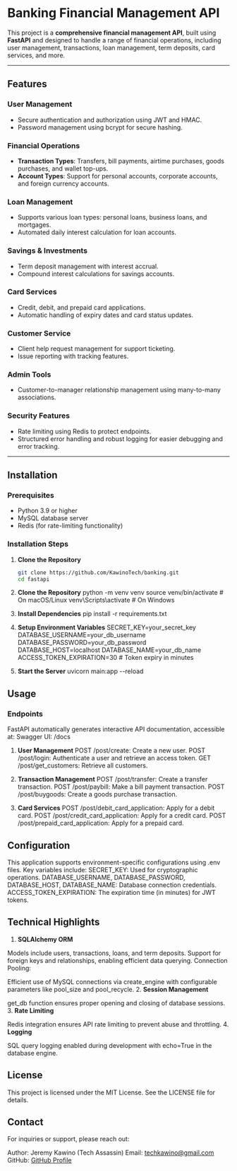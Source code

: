 # Banking Financial Management API

This project is a **comprehensive financial management API**, built using **FastAPI** and designed to handle a range of financial operations, including user management, transactions, loan management, term deposits, card services, and more.

---

## Features

### **User Management**
- Secure authentication and authorization using JWT and HMAC.
- Password management using bcrypt for secure hashing.

### **Financial Operations**
- **Transaction Types**: Transfers, bill payments, airtime purchases, goods purchases, and wallet top-ups.
- **Account Types**: Support for personal accounts, corporate accounts, and foreign currency accounts.

### **Loan Management**
- Supports various loan types: personal loans, business loans, and mortgages.
- Automated daily interest calculation for loan accounts.

### **Savings & Investments**
- Term deposit management with interest accrual.
- Compound interest calculations for savings accounts.

### **Card Services**
- Credit, debit, and prepaid card applications.
- Automatic handling of expiry dates and card status updates.

### **Customer Service**
- Client help request management for support ticketing.
- Issue reporting with tracking features.

### **Admin Tools**
- Customer-to-manager relationship management using many-to-many associations.

### **Security Features**
- Rate limiting using Redis to protect endpoints.
- Structured error handling and robust logging for easier debugging and error tracking.

---

## Installation

### Prerequisites

- Python 3.9 or higher
- MySQL database server
- Redis (for rate-limiting functionality)

### Installation Steps

1. **Clone the Repository**
   ```bash
   git clone https://github.com/KawinoTech/banking.git
   cd fastapi

2. **Clone the Repository**
    python -m venv venv
    source venv/bin/activate  # On macOS/Linux
    venv\Scripts\activate     # On Windows

3. **Install Dependencies**
    pip install -r requirements.txt


4. **Setup Environment Variables**
SECRET_KEY=your_secret_key
DATABASE_USERNAME=your_db_username
DATABASE_PASSWORD=your_db_password
DATABASE_HOST=localhost
DATABASE_NAME=your_db_name
ACCESS_TOKEN_EXPIRATION=30  # Token expiry in minutes

5. **Start the Server**
uvicorn main:app --reload

## Usage
### Endpoints

FastAPI automatically generates interactive API documentation, accessible at:
Swagger UI: /docs

1. **User Management**
POST /post/create: Create a new user.
POST /post/login: Authenticate a user and retrieve an access token.
GET /post/get_customers: Retrieve all customers.

2. **Transaction Management**
POST /post/transfer: Create a transfer transaction.
POST /post/paybill: Make a bill payment transaction.
POST /post/buygoods: Create a goods purchase transaction.

3. **Card Services**
POST /post/debit_card_application: Apply for a debit card.
POST /post/credit_card_application: Apply for a credit card.
POST /post/prepaid_card_application: Apply for a prepaid card.

## Configuration
This application supports environment-specific configurations using .env files. Key variables include:
SECRET_KEY: Used for cryptographic operations.
DATABASE_USERNAME, DATABASE_PASSWORD, DATABASE_HOST, DATABASE_NAME: Database connection credentials.
ACCESS_TOKEN_EXPIRATION: The expiration time (in minutes) for JWT tokens.

## Technical Highlights
1. **SQLAlchemy ORM**

Models include users, transactions, loans, and term deposits.
Support for foreign keys and relationships, enabling efficient data querying.
Connection Pooling:

Efficient use of MySQL connections via create_engine with configurable parameters like pool_size and pool_recycle.
2. **Session Management**

get_db function ensures proper opening and closing of database sessions.
3. **Rate Limiting**

Redis integration ensures API rate limiting to prevent abuse and throttling.
4. **Logging**

SQL query logging enabled during development with echo=True in the database engine.

## License
This project is licensed under the MIT License. See the LICENSE file for details.

## Contact
For inquiries or support, please reach out:

Author: Jeremy Kawino (Tech Assassin)
Email: techkawino@gmail.com
GitHub: [GitHub Profile](https://github.com/KawinoTech)